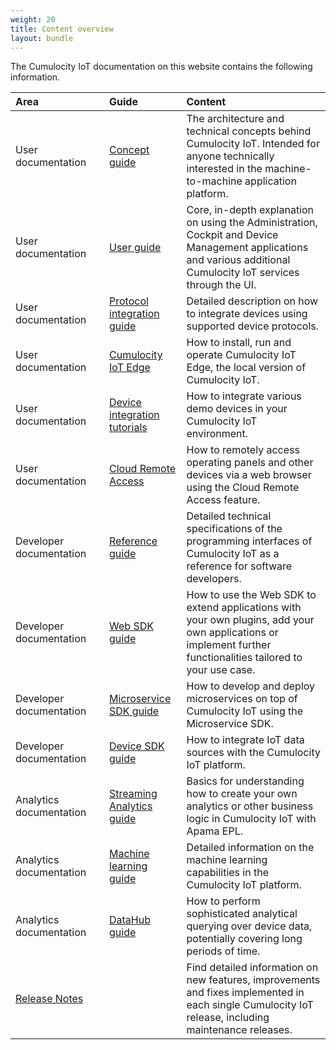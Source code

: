 ```yaml
---
weight: 20
title: Content overview
layout: bundle
---
```


The Cumulocity IoT documentation on this website contains the following information.


<table>
<col width = 150>
<thead>
<tr>
<th align="left">Area</th>
<th align="left">Guide</th>
<th align="left">Content</th>
</tr>
</thead>

<tbody>
<tr>
<td align="left">User documentation</td>
<td align="left"><a href="/concepts/introduction/">Concept guide</a></td>
<td align="left">The architecture and technical concepts behind Cumulocity IoT. Intended for anyone technically interested in the machine-to-machine application platform.</td>
</tr>

<tr>
<td align="left">User documentation</td>
<td align="left"><a href="/users-guide/getting-started/">User guide</a></td>
<td align="left">Core, in-depth explanation on using the Administration, Cockpit and Device Management applications and various additional Cumulocity IoT services through the UI.</td>
</tr>

<tr>
<td align="left">User documentation</td>
<td align="left"><a href="/protocol-integration/overview">Protocol integration guide</a></td>
<td align="left">Detailed description on how to integrate devices using supported device protocols.</td>
</tr>

<tr>
<td align="left">User documentation</td>
<td align="left"><a href="/edge/overview/">Cumulocity IoT Edge</a></td>
<td align="left">How to install, run and operate Cumulocity IoT Edge, the local version of Cumulocity IoT.</td>
</tr>

<tr>
<td align="left">User documentation</td>
<td align="left"><a href="/device-tutorials/tutorials-introduction/">Device integration tutorials</a></td>
<td align="left">How to integrate various demo devices in your Cumulocity IoT environment.</td>
</tr>

<tr>
<td align="left">User documentation</td>
<td align="left"><a href="/cloud-remote-access/cra-general-aspects/">Cloud Remote Access</a></td>
<td align="left">How to remotely access operating panels and other devices via a web browser using the Cloud Remote Access feature.</td>
</tr>

<tr>
<td align="left">Developer documentation</td>
<td align="left"><a href="/reference/rest-implementation/">Reference guide</a></td>
<td align="left">Detailed technical specifications of the programming interfaces of Cumulocity IoT as a reference for software developers.</td>
</tr>

<tr>
<td align="left">Developer documentation</td>
<td align="left"><a href="/web/">Web SDK guide</a></td>
<td align="left">How to use the Web SDK to extend applications with your own plugins, add your own applications or implement further functionalities tailored to your use case.</td>
</tr>

<tr>
<td align="left">Developer documentation</td>
<td align="left"><a href="/microservice-sdk/introduction/">Microservice SDK guide</a></td>
<td align="left">How to develop and deploy microservices on top of Cumulocity IoT using the Microservice SDK.</td>
</tr>

<tr>
<td align="left">Developer documentation</td>
<td align="left"><a href="/device-sdk/introduction/">Device SDK guide</a></td>
<td align="left">How to integrate IoT data sources with the Cumulocity IoT platform.</td>
</tr>

<tr>
<td align="left">Analytics documentation</td>
<td align="left"><a href="/apama/overview-analytics/">Streaming Analytics guide</a></td>
<td align="left">Basics for understanding how to create your own analytics or other business logic in Cumulocity IoT with Apama EPL.</td>
</tr>

<tr>
<td align="left">Analytics documentation</td>
<td align="left"><a href="/predictive-analytics/introduction/">Machine learning guide</a></td>
<td align="left">Detailed information on the machine learning capabilities in the Cumulocity IoT platform.</td>
</tr>

<tr>
<td align="left">Analytics documentation</td>
<td align="left"><a href="/datahub/datahub-overview/">DataHub guide</a></td>
<td align="left">How to perform sophisticated analytical querying over device data, potentially covering long periods of time.</td>
</tr>
<tr>
<td align="left"><a href="/release-notes/overview/">Release Notes</a></td>
<td align="left"></td>
<td align="left">Find detailed information on new features, improvements and fixes implemented in each single Cumulocity IoT release, including maintenance releases.</td>
</tr>
</tbody>
</table>

